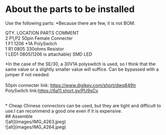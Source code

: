 # About the parts to be installed

Use the following parts: *Because there are few, it is not BOM.

QTY.  LOCATION PARTS                   COMMENT<br>
2     P1,P2    50pin Female Connecter<br>
1     F1       1206 *1A PolySwitch<br>
1     R1       0805 330ohms Resistor<br>
1     LED1     0805(1206 is attachable) SMD LED<br> 

*In the case of the SE/30, a 30V1A polyswitch is used, so I think that the same value or a slightly smaller value will suffice. Can be bypassed with a jumper if not needed.<BR>
<BR>
50pin connecter link:
https://www.digikey.com/short/dwq849tr
<BR>
PolySwitch link:https://6a11.short.gy/PU9sCv

<BR>
* Cheap Chinese connectors can be used, but they are tight and difficult to use.I can recommend a good one even if it is expensive.
<BR>
## Assemble
<BR>
![alt](images/IMG_4263.jpeg)
<BR>
![alt](images/IMG_4264.jpeg)
